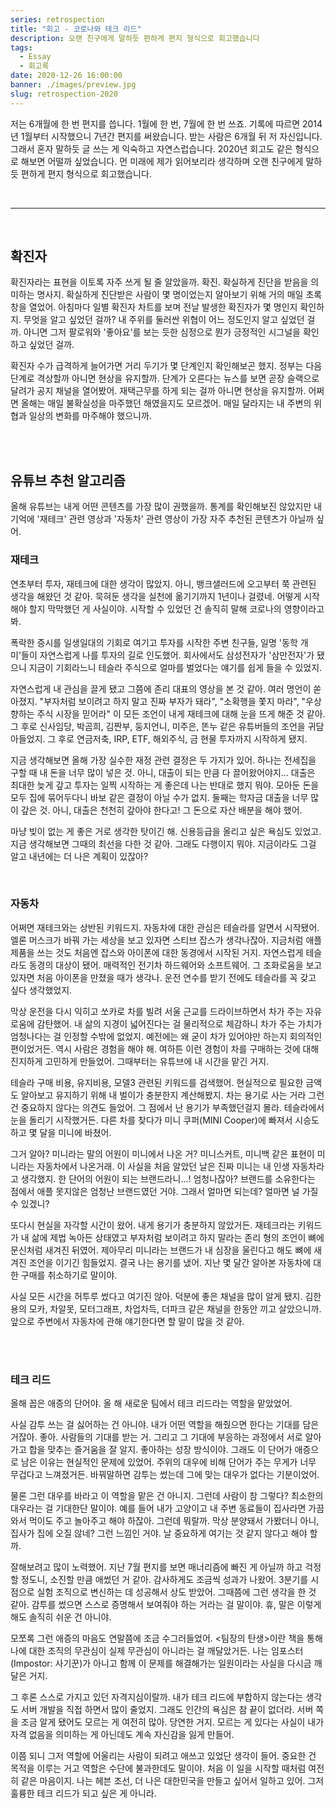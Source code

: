 ```yaml
---
series: retrospection
title: "회고 - 코로나와 테크 리드"
description: 오랜 친구에게 말하듯 편하게 편지 형식으로 회고했습니다
tags:
  - Essay
  - 회고록
date: 2020-12-26 16:00:00
banner: ./images/preview.jpg
slug: retrospection-2020
---
```


저는 6개월에 한 번 편지를 씁니다. 1월에 한 번, 7월에 한 번 쓰죠. 기록에 따르면 2014년 1월부터 시작했으니 7년간 편지를 써왔습니다. 받는 사람은 6개월 뒤 저 자신입니다. 그래서 혼자 말하듯 글 쓰는 게 익숙하고 자연스럽습니다. 2020년 회고도 같은 형식으로 해보면 어떨까 싶었습니다. 먼 미래에 제가 읽어보리라 생각하며 오랜 친구에게 말하듯 편하게 편지 형식으로 회고했습니다.

<br/>

---

<br/>

## 확진자

확진자라는 표현을 이토록 자주 쓰게 될 줄 알았을까. 확진. 확실하게 진단을 받음을 의미하는 명사지. 확실하게 진단받은 사람이 몇 명이었는지 알아보기 위해 거의 매일 초록 창을 열었어. 아침마다 일별 확진자 차트를 보며 전날 발생한 확진자가 몇 명인지 확인하지. 무엇을 알고 싶었던 걸까? 내 주위를 둘러싼 위협이 어느 정도인지 알고 싶었던 걸까. 아니면 그저 팔로워와 '좋아요'를 보는 듯한 심정으로 뭔가 긍정적인 시그널을 확인하고 싶었던 걸까.

확진자 수가 급격하게 늘어가면 거리 두기가 몇 단계인지 확인해보곤 했지. 정부는 다음 단계로 격상할까 아니면 현상을 유지할까. 단계가 오른다는 뉴스를 보면 곧장 슬랙으로 달려가 공지 채널을 열어봤어. 재택근무를 하게 되는 걸까 아니면 현상을 유지할까. 어쩌면 올해는 매일 불확실성을 마주했던 해였을지도 모르겠어. 매일 달라지는 내 주변의 위협과 일상의 변화를 마주해야 했으니까.

<br/><br/>

## 유튜브 추천 알고리즘

올해 유튜브는 내게 어떤 콘텐츠를 가장 많이 권했을까. 통계를 확인해보진 않았지만 내 기억에 '재테크' 관련 영상과 '자동차' 관련 영상이 가장 자주 추천된 콘텐츠가 아닐까 싶어.

### 재테크

연초부터 투자, 재테크에 대한 생각이 많았지. 아니, 뱅크샐러드에 오고부터 쭉 관련된 생각을 해왔던 것 같아. 묵혀둔 생각을 실천에 옮기기까지 1년이나 걸렸네. 어떻게 시작해야 할지 막막했던 게 사실이야. 시작할 수 있었던 건 솔직히 말해 코로나의 영향이라고 봐.

폭락한 증시를 일생일대의 기회로 여기고 투자를 시작한 주변 친구들, 일명 '동학 개미'들이 자연스럽게 나를 투자의 길로 인도했어. 회사에서도 삼성전자가 '삼만전자'가 됐으니 지금이 기회라느니 테슬라 주식으로 얼마를 벌었다는 얘기를 쉽게 들을 수 있었지.

자연스럽게 내 관심을 끌게 됐고 그쯤에 존리 대표의 영상을 본 것 같아. 여러 명언이 쏟아졌지. "부자처럼 보이려고 하지 말고 진짜 부자가 돼라", "소확행을 쫓지 마라", "우상향하는 주식 시장을 믿어라" 이 모든 조언이 내게 재테크에 대해 눈을 뜨게 해준 것 같아. 그 후로 신사임당, 박곰희, 김짠부, 둥지언니, 미주은, 똔누 같은 유튜버들의 조언을 귀담아들었지. 그 후로 연금저축, IRP, ETF, 해외주식, 금 현물 투자까지 시작하게 됐지.

지금 생각해보면 올해 가장 실수한 재정 관련 결정은 두 가지가 있어. 하나는 전세집을 구할 때 내 돈을 너무 많이 넣은 것. 아니, 대출이 되는 만큼 다 끌어왔어야지... 대출은 최대한 늦게 갚고 투자는 일찍 시작하는 게 좋은데 나는 반대로 했지 뭐야. 모아둔 돈을 모두 집에 묶어두다니 바보 같은 결정이 아닐 수가 없지. 둘째는 학자금 대출을 너무 많이 갚은 것. 아니, 대출은 천천히 갚아야 한다고! 그 돈으로 자산 배분을 해야 했어.

마냥 빚이 없는 게 좋은 거로 생각한 탓이긴 해. 신용등급을 올리고 싶은 욕심도 있었고. 지금 생각해보면 그때의 최선을 다한 것 같아. 그래도 다행이지 뭐야. 지금이라도 그걸 알고 내년에는 더 나은 계획이 있잖아?

<br/>

### 자동차

어쩌면 재테크와는 상반된 키워드지. 자동차에 대한 관심은 테슬라를 알면서 시작됐어. 엘론 머스크가 바꿔 가는 세상을 보고 있자면 스티브 잡스가 생각나잖아. 지금처럼 애플 제품을 쓰는 것도 처음엔 잡스와 아이폰에 대한 동경에서 시작된 거지. 자연스럽게 테슬라도 동경의 대상이 됐어. 매력적인 전기차 하드웨어와 소프트웨어. 그 조화로움을 보고 있자면 처음 아이폰을 만졌을 때가 생각나. 운전 연수를 받기 전에도 테슬라를 꼭 갖고 싶다 생각했었지.

막상 운전을 다시 익히고 쏘카로 차를 빌려 서울 근교를 드라이브하면서 차가 주는 자유로움에 감탄했어. 내 삶의 지경이 넓어진다는 걸 물리적으로 체감하니 차가 주는 가치가 엄청나다는 걸 인정할 수밖에 없었지. 예전에는 왜 굳이 차가 있어야만 하는지 회의적인 편이었거든. 역시 사람은 경험을 해야 해. 여하튼 이런 경험이 차를 구매하는 것에 대해 진지하게 고민하게 만들었어. 그때부터는 유튜브에 내 시간을 맡긴 거지.

테슬라 구매 비용, 유지비용, 모델3 관련된 키워드를 검색했어. 현실적으로 필요한 금액도 알아보고 유지하기 위해 내 벌이가 충분한지 계산해봤지. 차는 용기로 사는 거라 그런 건 중요하지 않다는 의견도 들었어. 그 점에서 난 용기가 부족했던걸지 몰라. 테슬라에서 눈을 돌리기 시작했거든. 다른 차를 찾다가 미니 쿠퍼(MINI Cooper)에 빠져서 시승도 하고 몇 달을 미니에 바쳤어.

그거 알아? 미니라는 말의 어원이 미니에서 나온 거? 미니스커트, 미니백 같은 표현이 미니라는 자동차에서 나온거래. 이 사실을 처음 알았던 날은 진짜 미니는 내 인생 자동차라고 생각했지. 한 단어의 어원이 되는 브랜드라니...! 엄청나잖아? 브랜드를 소유한다는 점에서 애플 못지않은 엄청난 브랜드였던 거야. 그래서 얼마면 되는데? 얼마면 널 가질 수 있겠니?

또다시 현실을 자각할 시간이 왔어. 내게 용기가 충분하지 않았거든. 재테크라는 키워드가 내 삶에 제법 녹아든 상태였고 부자처럼 보이려고 하지 말라는 존리 형의 조언이 뼈에 문신처럼 새겨진 뒤였어. 제아무리 미니라는 브랜드가 내 심장을 울린다고 해도 뼈에 새겨진 조언을 이기긴 힘들었지. 결국 나는 용기를 냈어. 지난 몇 달간 알아본 자동차에 대한 구매를 취소하기로 말이야.

사실 모든 시간을 허투루 썼다고 여기진 않아. 덕분에 좋은 채널을 많이 알게 됐지. 김한용의 모카, 차알못, 모터그래프, 차업차득, 더파크 같은 채널을 한동안 끼고 살았으니까. 앞으로 주변에서 자동차에 관해 얘기한다면 할 말이 많을 것 같아.

<br/><br/>

### 테크 리드

올해 꼽은 애증의 단어야. 올 해 새로운 팀에서 테크 리드라는 역할을 맡았었어.

사실 감투 쓰는 걸 싫어하는 건 아니야. 내가 어떤 역할을 해줬으면 한다는 기대를 담은 거잖아. 좋아. 사람들의 기대를 받는 거. 그리고 그 기대에 부응하는 과정에서 서로 알아가고 합을 맞추는 즐거움을 잘 알지. 좋아하는 성장 방식이야. 그래도 이 단어가 애증으로 남은 이유는 현실적인 문제에 있었어. 주위의 대우에 비해 단어가 주는 무게가 너무 무겁다고 느껴졌거든. 바꿔말하면 감투는 썼는데 그에 맞는 대우가 없다는 기분이었어.

물론 그런 대우를 바라고 이 역할을 맡은 건 아니지. 그런데 사람이 참 그렇다? 최소한의 대우라는 걸 기대한단 말이야. 예를 들어 내가 고양이고 내 주변 동료들이 집사라면 가끔 와서 먹이도 주고 놀아주고 해야 하잖아. 그런데 뭐랄까. 막상 분양돼서 가봤더니 아니, 집사가 집에 오질 않네? 그런 느낌인 거야. 날 중요하게 여기는 것 같지 않다고 해야 할까.

잘해보려고 많이 노력했어. 지난 7월 편지를 보면 매너리즘에 빠진 게 아닐까 하고 걱정할 정도니, 소진할 만큼 애썼던 거 같아. 감사하게도 조금씩 성과가 나왔어. 3분기를 시점으로 실험 조직으로 변신하는 데 성공해서 상도 받았어. 그때쯤에 그런 생각을 한 것 같아. 감투를 썼으면 스스로 증명해서 보여줘야 하는 거라는 걸 말이야. 휴, 말은 이렇게 해도 솔직히 쉬운 건 아니야.

모쪼록 그런 애증의 마음도 연말쯤에 조금 수그러들었어. <팀장의 탄생>이란 책을 통해 나에 대한 조직의 무관심이 실제 무관심이 아니라는 걸 깨달았거든. 나는 임포스터(Impostor: 사기꾼)가 아니고 함께 이 문제를 해결해가는 일원이라는 사실을 다시금 깨달은 거지.

그 후론 스스로 가지고 있던 자격지심이랄까. 내가 테크 리드에 부합하지 않는다는 생각도 서버 개발을 직접 하면서 많이 줄었지. 그래도 인간의 욕심은 참 끝이 없더라. 서버 쪽을 조금 알게 됐어도 모르는 게 여전히 많아. 당연한 거지. 모르는 게 있다는 사실이 내가 자격 없음을 의미하는 게 아닌데도 계속 자신감을 잃게 만들어.

이쯤 되니 그저 역할에 어울리는 사람이 되려고 애쓰고 있었단 생각이 들어. 중요한 건 목적을 이루는 거고 역할은 수단에 불과한데도 말이야. 처음 이 일을 시작할 때처럼 여전히 같은 마음이지. 나는 헤븐 조선, 더 나은 대한민국을 만들고 싶어서 일하고 있어. 그저 훌륭한 테크 리드가 되고 싶은 게 아니라.
